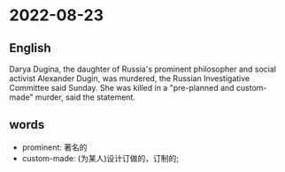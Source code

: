 # 2022-08-23


## English
Darya Dugina, the daughter of Russia's
prominent philosopher and social activist
Alexander Dugin, was murdered, the 
Russian Investigative Committee said
Sunday. She was killed in a "pre-planned
and custom-made" murder, said the statement.

## words
* prominent: 著名的
* custom-made: (为某人)设计订做的，订制的;
